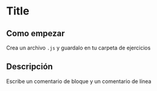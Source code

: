# Title

## Como empezar

Crea un archivo `.js` y guardalo en tu carpeta de ejercicios

## Descripción

Escribe un comentario de bloque y un comentario de línea
